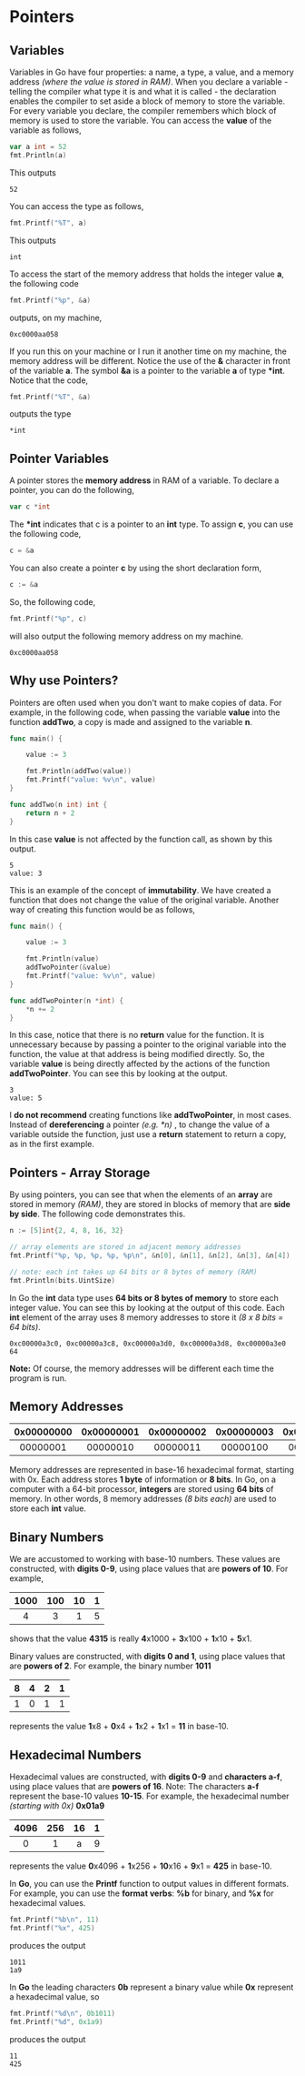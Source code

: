 # Pointers

## Variables

Variables in Go have four properties:  a name, a type, a value, and a memory address _(where the value is stored in RAM)_.  When you declare a variable - telling the compiler what type it is and what it is called - the declaration enables the compiler to set aside a block of memory to store the variable.  For every variable you declare, the compiler remembers which block of memory is used to store the variable.  You can access the **value** of the variable as follows,

```go
var a int = 52
fmt.Println(a)
```

This outputs

```
52
```

You can access the type as follows,

```go
fmt.Printf("%T", a)
```

This outputs

```
int
```

To access the start of the memory address that holds the integer value **a**, the following code

```go
fmt.Printf("%p", &a)
```

outputs, on my machine, 

```
0xc0000aa058
```

If you run this on your machine or I run it another time on my machine, the memory address will be different. Notice the use of the **&** character in front of the variable **a**.  The symbol **&a** is a pointer to the variable **a** of type **\*int**.  Notice that the code,

```go
fmt.Printf("%T", &a)
```

outputs the type

```
*int
```

## Pointer Variables

A pointer stores the **memory address** in RAM of a variable.  To declare a pointer, you can do the following,

```go
var c *int
```

The **\*int** indicates that c is a pointer to an **int** type.  To assign **c**, you can use the following code,

```go
c = &a
```

You can also create a pointer **c** by using the short declaration form,

```go
c := &a
```

So, the following code,

```go
fmt.Printf("%p", c)
```

will also output the following memory address on my machine.

```
0xc0000aa058
```

## Why use Pointers?

Pointers are often used when you don't want to make copies of data.  For example, in the following code, when passing the variable **value** into the function **addTwo**, a copy is made and assigned to the variable **n**.

```go
func main() {

	value := 3

	fmt.Println(addTwo(value))
	fmt.Printf("value: %v\n", value)
}

func addTwo(n int) int {
	return n + 2
}
```

In this case **value** is not affected by the function call, as shown by this output.

```
5
value: 3
```

This is an example of the concept of **immutability**.  We have created a function that does not change the value of the original variable.  Another way of creating this function would be as follows,

```go
func main() {

	value := 3

	fmt.Println(value)
	addTwoPointer(&value)
	fmt.Printf("value: %v\n", value)
}

func addTwoPointer(n *int) {
	*n += 2
}
```

In this case, notice that there is no **return** value for the function.  It is unnecessary because by passing a pointer to the original variable into the function, the value at that address is being modified directly.  So, the variable **value** is being directly affected by the actions of the function **addTwoPointer**.  You can see this by looking at the output.

```
3
value: 5
```

I **do not recommend** creating functions like **addTwoPointer**, in most cases.  Instead of **dereferencing** a pointer _(e.g. *n)_ , to change the value of a variable outside the function, just use a **return** statement to return a copy, as in the first example.

## Pointers - Array Storage

By using pointers, you can see that when the elements of an **array** are stored in memory _(RAM)_, they are stored in blocks of memory that are **side by side**.  The following code demonstrates this.

```go
n := [5]int{2, 4, 8, 16, 32}

// array elements are stored in adjacent memory addresses
fmt.Printf("%p, %p, %p, %p, %p\n", &n[0], &n[1], &n[2], &n[3], &n[4])

// note: each int takes up 64 bits or 8 bytes of memory (RAM)
fmt.Println(bits.UintSize)
```

In Go the **int** data type uses **64 bits or 8 bytes of memory** to store each integer value.  You can see this by looking at the output of this code.  Each **int** element of the array uses 8 memory addresses to store it _(8 x 8 bits = 64 bits)_.

```
0xc00000a3c0, 0xc00000a3c8, 0xc00000a3d0, 0xc00000a3d8, 0xc00000a3e0
64
```

**Note:**  Of course, the memory addresses will be different each time the program is run.

## Memory Addresses


| 0x00000000 | 0x00000001 | 0x00000002 | 0x00000003 | 0x00000004 | 0x00000005 | 0x00000006 | 0x00000007 |
| :----------: | :----------: | :----------: | :----------: | :----------: | :----------: | :----------: | :----------: |
| 00000001     | 00000010     | 00000011     | 00000100     | 00000110     | 00000111     | 00001000     | 00001001     |

Memory addresses are represented in base-16 hexadecimal format, starting with 0x.  Each address stores **1 byte** of information or **8 bits**.  In Go, on a computer with a 64-bit processor, **integers** are stored using **64 bits** of memory.  In other words, 8 memory addresses _(8 bits each)_ are used to store each **int** value.

## Binary Numbers

We are accustomed to working with base-10 numbers.  These values are constructed, with **digits 0-9**, using place values that are **powers of 10**.  For example,

| 1000 | 100 | 10  | 1   |
| :--: | :-: | :-: | :-: |
|  4   |  3  |  1  |  5  |

shows that the value **4315** is really **4**x1000 + **3**x100 + **1**x10 + **5**x1.

Binary values are constructed, with **digits 0 and 1**, using place values that are **powers of 2**.  For example, the binary number **1011**

| 8    | 4   | 2   | 1   |
| :--: | :-: | :-: | :-: |
|  1   |  0  |  1  |  1  |

represents the value **1**x8 + **0**x4 + **1**x2 + **1**x1 = **11** in base-10.

## Hexadecimal Numbers

Hexadecimal values are constructed, with **digits 0-9** and **characters a-f**, using place values that are **powers of 16**.  Note:  The characters **a-f** represent the base-10 values **10-15**.  For example, the hexadecimal number _(starting with 0x)_ **0x01a9**

| 4096 | 256 | 16   | 1  |
| :--: | :-: | :-: | :-: |
|  0   |  1  |  a  |  9  |

represents the value **0**x4096 + **1**x256 + **10**x16 + **9**x1 = **425** in base-10.

In **Go**, you can use the **Printf** function to output values in different formats.  For example, you can use the **format verbs**:  **%b** for binary, and **%x** for hexadecimal values.

```go
fmt.Printf("%b\n", 11)
fmt.Printf("%x", 425)
```

produces the output

```
1011
1a9
```

In **Go** the leading characters **0b** represent a binary value while **0x** represent a hexadecimal value, so

```go
fmt.Printf("%d\n", 0b1011)
fmt.Printf("%d", 0x1a9)
```

produces the output

```
11
425
```